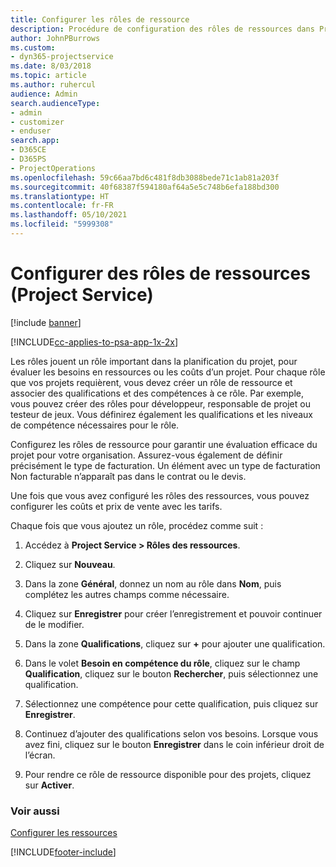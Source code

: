 ```yaml
---
title: Configurer les rôles de ressource
description: Procédure de configuration des rôles de ressources dans Project Service
author: JohnPBurrows
ms.custom:
- dyn365-projectservice
ms.date: 8/03/2018
ms.topic: article
ms.author: ruhercul
audience: Admin
search.audienceType:
- admin
- customizer
- enduser
search.app:
- D365CE
- D365PS
- ProjectOperations
ms.openlocfilehash: 59c66aa7bd6c481f8db3088bede71c1ab81a203f
ms.sourcegitcommit: 40f68387f594180af64a5e5c748b6efa188bd300
ms.translationtype: HT
ms.contentlocale: fr-FR
ms.lasthandoff: 05/10/2021
ms.locfileid: "5999308"
---
```

# <a name="configure-resource-roles-project-service"></a>Configurer des rôles de ressources (Project Service)

[!include [banner](../includes/psa-now-project-operations.md)]

[!INCLUDE[cc-applies-to-psa-app-1x-2x](../includes/cc-applies-to-psa-app-1x-2x.md)]

Les rôles jouent un rôle important dans la planification du projet, pour évaluer les besoins en ressources ou les coûts d’un projet. Pour chaque rôle que vos projets requièrent, vous devez créer un rôle de ressource et associer des qualifications et des compétences à ce rôle. Par exemple, vous pouvez créer des rôles pour développeur, responsable de projet ou testeur de jeux. Vous définirez également les qualifications et les niveaux de compétence nécessaires pour le rôle.  
  
 Configurez les rôles de ressource pour garantir une évaluation efficace du projet pour votre organisation.  Assurez-vous également de définir précisément le type de facturation. Un élément avec un type de facturation Non facturable n’apparaît pas dans le contrat ou le devis.  
  
 Une fois que vous avez configuré les rôles des ressources, vous pouvez configurer les coûts et prix de vente avec les tarifs.  
  
 Chaque fois que vous ajoutez un rôle, procédez comme suit :  
  
1.  Accédez à **Project Service > Rôles des ressources**.  
  
2.  Cliquez sur **Nouveau**.  
  
3.  Dans la zone **Général**, donnez un nom au rôle dans **Nom**, puis complétez les autres champs comme nécessaire.  
  
4.  Cliquez sur **Enregistrer** pour créer l’enregistrement et pouvoir continuer de le modifier.  
  
5.  Dans la zone **Qualifications**, cliquez sur **+** pour ajouter une qualification.  
  
6.  Dans le volet **Besoin en compétence du rôle**, cliquez sur le champ **Qualification**, cliquez sur le bouton **Rechercher**, puis sélectionnez une qualification.  
  
7.  Sélectionnez une compétence pour cette qualification, puis cliquez sur **Enregistrer**.  
  
8.  Continuez d’ajouter des qualifications selon vos besoins. Lorsque vous avez fini, cliquez sur le bouton **Enregistrer** dans le coin inférieur droit de l’écran.  
  
9. Pour rendre ce rôle de ressource disponible pour des projets, cliquez sur **Activer**.  
  
### <a name="see-also"></a>Voir aussi  
 [Configurer les ressources](../psa/set-up-resources.md)


[!INCLUDE[footer-include](../includes/footer-banner.md)]